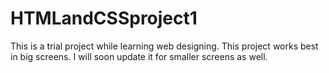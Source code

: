 # HTMLandCSSproject1
This is a trial project while learning web designing. This project works best in big screens. I will soon update it for smaller screens as well.
